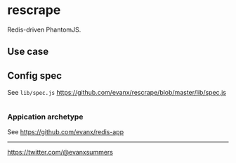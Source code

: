 # rescrape

Redis-driven PhantomJS.

<!--img src="https://raw.githubusercontent.com/evanx/rescrape/master/docs/readme/main.png"/-->

## Use case

## Config spec

See `lib/spec.js` https://github.com/evanx/rescrape/blob/master/lib/spec.js
```javascript
```

### Appication archetype

See https://github.com/evanx/redis-app

<hr>

https://twitter.com/@evanxsummers
